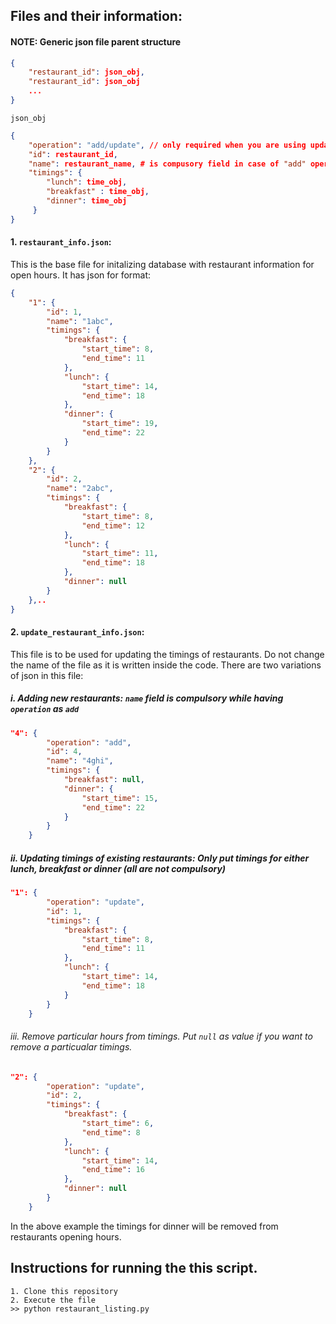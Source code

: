 ## Files and their information:

#### NOTE: Generic json file parent structure
```json
{
    "restaurant_id": json_obj,
    "restaurant_id": json_obj
    ...
}
```

`json_obj`

```json
{
    "operation": "add/update", // only required when you are using update_resturant_info.json
    "id": restaurant_id,
    "name": restaurant_name, # is compusory field in case of "add" operation.
    "timings": {
        "lunch": time_obj,
        "breakfast" : time_obj,
        "dinner": time_obj
     }
}
```

#### 1. `restaurant_info.json`:
This is the base file for initalizing database with restaurant information for open hours. It has json for format:

```json
{
    "1": {
        "id": 1,
        "name": "1abc",
        "timings": {
            "breakfast": {
                "start_time": 8,
                "end_time": 11
            },
            "lunch": {
                "start_time": 14,
                "end_time": 18
            },
            "dinner": {
                "start_time": 19,
                "end_time": 22
            }
        }
    },
    "2": {
        "id": 2,
        "name": "2abc",
        "timings": {
            "breakfast": {
                "start_time": 8,
                "end_time": 12
            },
            "lunch": {
                "start_time": 11,
                "end_time": 18
            },
            "dinner": null
        }
    },..
}
```

#### 2. `update_restaurant_info.json`:
This file is to be used for updating the timings of restaurants. Do not change the name of the file as it is written inside the code.
There are two variations of json in this file:

##### i. Adding new restaurants: `name` field is compulsory while having `operation` as `add`

```json
"4": {
        "operation": "add",
        "id": 4,
        "name": "4ghi",
        "timings": {
            "breakfast": null,
            "dinner": {
                "start_time": 15,
                "end_time": 22
            }
        }
    }
```

##### ii. Updating timings of existing restaurants: Only put timings for either lunch, breakfast or dinner (all are not compulsory)

```json
"1": {
        "operation": "update",
        "id": 1,
        "timings": {
            "breakfast": {
                "start_time": 8,
                "end_time": 11
            },
            "lunch": {
                "start_time": 14,
                "end_time": 18
            }
        }
    }
 ```

###### iii. Remove particular hours from timings. Put `null` as value if you want to remove a particualar timings.

```json
"2": {
        "operation": "update",
        "id": 2,
        "timings": {
            "breakfast": {
                "start_time": 6,
                "end_time": 8
            },
            "lunch": {
                "start_time": 14,
                "end_time": 16
            },
            "dinner": null
        }
    }
```
In the above example the timings for dinner will be removed from restaurants opening hours.



## Instructions for running the this script.

```
1. Clone this repository
2. Execute the file
>> python restaurant_listing.py
```
